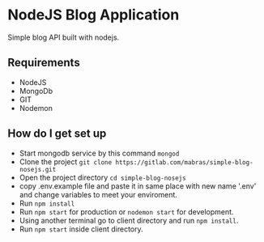 # NodeJS Blog Application

Simple blog API built with nodejs.

## Requirements

* NodeJS
* MongoDb
* GIT
* Nodemon

## How do I get set up

* Start mongodb service by this command `mongod`
* Clone the project `git clone https://gitlab.com/mabras/simple-blog-nosejs.git`
* Open the project directory `cd simple-blog-nosejs`
* copy .env.example file and paste it in same place with new name '.env' and change variables to meet your enviroment.
* Run `npm install`
* Run `npm start` for production or `nodemon start` for development.
* Using another terminal go to client directory and run `npm install`.
* Run `npm start` inside client directory.